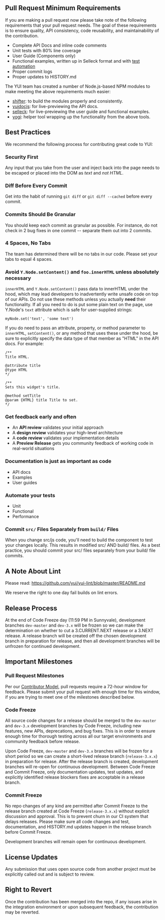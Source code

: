 ## Pull Request Minimum Requirements
If you are making a pull request now please take note of the following
requirements that your pull request needs. The goal of these requirements is to ensure quality, API consistency, code reusability, and maintainability of the contribution.

   * Complete API Docs and inline code comments
   * Unit tests with 80% line coverage
   * User Guide (Components only)
   * Functional examples, written up in Selleck format and with [test automation](https://github.com/yui/yui3/wiki/Selleck-Example-Tests)
   * Proper commit logs
   * Proper updates to HISTORY.md

The YUI team has created a number of Node.js-based NPM modules to make meeting the above requirements much easier:

   * [shifter](http://yui.github.com/shifter): to build the modules properly and consistently.
   * [yuidocjs](http://yui.github.com/yuidoc/): for live-previewing the API docs.
   * [selleck](http://yui.github.com/selleck/): for live-previewing the user guide and functional examples.
   * [yogi](http://yui.github.com/yogi): helper tool wrapping up the functionality from the above tools.

## Best Practices

We recommend the following process for contributing great code to YUI:

### Security First

Any input that you take from the user and inject back into the page needs to be escaped or placed into the DOM as *text* and *not HTML*.

### Diff Before Every Commit

Get into the habit of running `git diff` or `git diff --cached` before every commit.

### Commits Should Be Granular

You should keep each commit as granular as possible. For instance, do not check in 2 bug fixes in one commit -- separate them out into 2 commits.

### 4 Spaces, No Tabs

The team has determined there will be no tabs in our code. Please set your tabs to equal 4 spaces.

### Avoid `Y.Node.setContent()` and `foo.innerHTML` unless absolutely necessary

`innerHTML` and `Y.Node.setContent()` pass data to innerHTML under the hood, which may lead developers to inadvertently write unsafe code on top of our APIs. Do not use these methods unless you actually **need** their functionality. If all you need to do is put some plain text on the page, use Y.Node's `text` attribute which is safe for user-supplied strings:
```
myNode.set('text', 'some text')
```

If you do need to pass an attribute, property, or method parameter to `innerHTML`, `setContent()`, or any method that uses these under the hood, be sure to explicitly specify the data type of that member as "HTML" in the API docs. For example:
```
/**
Title HTML.
   
@attribute title
@type HTML
*/

/**
Sets this widget's title.

@method setTitle
@param {HTML} title Title to set.
*/
```

### Get feedback early and often 

* An **API review** validates your initial approach
* A **design review** validates your high-level architecture
* A **code review** validates your implementation details
* A **Preview Release** gets you community feedback of working code in real-world situations

### Documentation is just as important as code

* API docs
* Examples
* User guides

### Automate your tests

* Unit
* Functional
* Performance


### Commit `src/` Files Separately from `build/` Files

When you change src/js code, you'll need to build the component to test your changes locally. This results in modified src/ AND build/ files. As a best practice, you should commit your src/ files separately from your build/ file commits.


## A Note About Lint

Please read: https://github.com/yui/yui-lint/blob/master/README.md

We reserve the right to one day fail builds on lint errors.

## Release Process

At the end of Code Freeze day (11:59 PM in Sunnyvale), development branches `dev-master` and `dev-3.x` will be frozen so we can make the determination on whether to cut a 3.CURRENT.NEXT release or a 3.NEXT release. A release branch will be created off the chosen development branch in preparation for release, and then all development branches will be unfrozen for continued development.

## Important Milestones

### Pull Request Milestones

Per our [Contributor Model](https://github.com/yui/yui3/wiki/Contributor-Model), pull requests require a 72-hour window for feedback. Please submit your pull request with enough time for this window, if you are trying to meet one of the milestones described below.

### Code Freeze

All source code changes for a release should be merged to the `dev-master` and `dev-3.x` development branches by Code Freeze, including new features, new APIs, deprecations, and bug fixes. This is in order to ensure enough time for thorough testing across all our target environments and community feedback before release. 

Upon Code Freeze, `dev-master` and `dev-3.x` branches will be frozen for a short period so we can create a short-lived release branch (`release-3.x.x`) in preparation for release. After the release branch is created, development branches will re-open for continuous development. Between Code Freeze and Commit Freeze, only documentation updates, test updates, and explicitly identified release blockers fixes are acceptable in a release branch.

### Commit Freeze

No repo changes of any kind are permitted after Commit Freeze to the release branch created at Code Freeze (`release-3.x.x`) without explicit discussion and approval. This is to prevent churn in our CI system that delays releases. Please make sure all code changes and test, documentation, and HISTORY.md updates happen in the release branch before Commit Freeze. 

Development branches will remain open for continuous development.


## License Updates

Any submission that uses open source code from another project must be explicitly called out and is subject to review.

## Right to Revert

Once the contribution has been merged into the repo, if any issues arise in the integration environment or upon subsequent feedback, the contribution may be reverted.